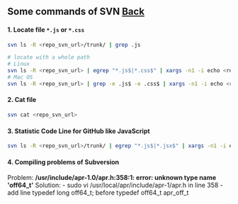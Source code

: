## Some commands of SVN [Back](./qa.md)

#### 1. Locate file `*.js` or `*.css`

```bash
svn ls -R <repo_svn_url>/trunk/ | grep .js

# locate with a whole path
# Linux
svn ls -R <repo_svn_url> | egrep "*.js$|*.css$" | xargs -n1 -i echo <repo_svn_url>/trunk/{} | awk "{print $1$2}"
# Mac OS
svn ls -R <repo_svn_url> | grep -e .js$ -e .css$ | xargs -n1 -i echo <repo_svn_url>/trunk/{} | awk "{print $1$2}"
```

#### 2. Cat file

```bash
svn cat <repo_svn_url>
```

#### 3. Statistic Code Line for GitHub like JavaScript

```bash
svn ls -R <repo_svn_url>/trunk/ | egrep "*.js$|*.jsx$" | xargs -n1 -i echo <repo_svn_url>/trunk/{} | awk "{print $1$2}" | xargs svn cat | grep -v ^$ | wc -l
```

#### 4. Compiling problems of Subversion

Problem: **/usr/include/apr-1.0/apr.h:358:1: error: unknown type name 'off64_t'**
Solution: 
    - sudo vi /usr/local/apr/include/apr-1/apr.h in line 358
    - add line typedef long off64_t; before typedef off64_t apr_off_t
